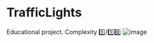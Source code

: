# TrafficLights
Educational project. Complexity 1️⃣/1️⃣0️⃣
![image](https://user-images.githubusercontent.com/96469365/177371838-7f4ba807-d8af-4ef5-b463-b00fb31f96fb.png)
